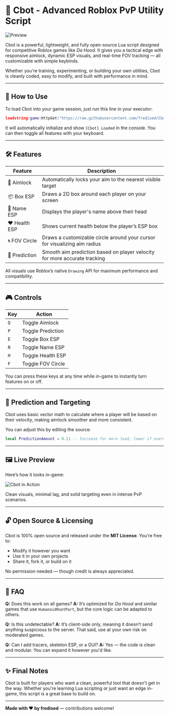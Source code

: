 # 🎯 Cbot - Advanced Roblox PvP Utility Script

![Preview](https://files.catbox.moe/innrgm.png)

Cbot is a powerful, lightweight, and fully open-source Lua script designed for competitive Roblox games like *Da Hood*. It gives you a tactical edge with responsive aimlock, dynamic ESP visuals, and real-time FOV tracking — all customizable with simple keybinds.

Whether you're training, experimenting, or building your own utilities, Cbot is cleanly coded, easy to modify, and built with performance in mind.

---

## 🔧 How to Use

To load Cbot into your game session, just run this line in your executor:

```lua
loadstring(game:HttpGet("https://raw.githubusercontent.com/fredised/Cbot/refs/heads/main/cbot.lua"))()
````

It will automatically initialize and show `[Cbot] Loaded` in the console. You can then toggle all features with your keyboard.

---

## 🛠 Features

| Feature       | Description                                                               |
| ------------- | ------------------------------------------------------------------------- |
| 🎯 Aimlock    | Automatically locks your aim to the nearest visible target                |
| 📦 Box ESP    | Draws a 2D box around each player on your screen                          |
| 🧍 Name ESP   | Displays the player's name above their head                               |
| ❤️ Health ESP | Shows current health below the player’s ESP box                           |
| 🌀 FOV Circle | Draws a customizable circle around your cursor for visualizing aim radius |
| 🧠 Prediction | Smooth aim prediction based on player velocity for more accurate tracking |

All visuals use Roblox’s native `Drawing` API for maximum performance and compatibility.

---

## 🎮 Controls

| Key | Action            |
| --- | ----------------- |
| `Q` | Toggle Aimlock    |
| `P` | Toggle Prediction |
| `E` | Toggle Box ESP    |
| `N` | Toggle Name ESP   |
| `H` | Toggle Health ESP |
| `F` | Toggle FOV Circle |

You can press these keys at any time while in-game to instantly turn features on or off.

---

## 🧪 Prediction and Targeting

Cbot uses basic vector math to calculate where a player will be based on their velocity, making aimlock smoother and more consistent.

You can adjust this by editing the source:

```lua
local PredictionAmount = 0.11 -- Increase for more lead, lower if overcompensating
```

---

## 🖼 Live Preview

Here’s how it looks in-game:

![Cbot in Action](https://files.catbox.moe/innrgm.png)

Clean visuals, minimal lag, and solid targeting even in intense PvP scenarios.

---

## 🔓 Open Source & Licensing

Cbot is 100% open source and released under the **MIT License**. You’re free to:

* Modify it however you want
* Use it in your own projects
* Share it, fork it, or build on it

No permission needed — though credit is always appreciated.

---

## 🙋 FAQ

**Q:** Does this work on all games?
**A:** It’s optimized for *Da Hood* and similar games that use `HumanoidRootPart`, but the core logic can be adapted to others.

**Q:** Is this undetectable?
**A:** It’s client-side only, meaning it doesn’t send anything suspicious to the server. That said, use at your own risk on moderated games.

**Q:** Can I add tracers, skeleton ESP, or a GUI?
**A:** Yes — the code is clean and modular. You can expand it however you'd like.

---

## ✨ Final Notes

Cbot is built for players who want a clean, powerful tool that doesn't get in the way. Whether you're learning Lua scripting or just want an edge in-game, this script is a great base to build on.

---

**Made with ❤️ by fredised** — contributions welcome!

```

